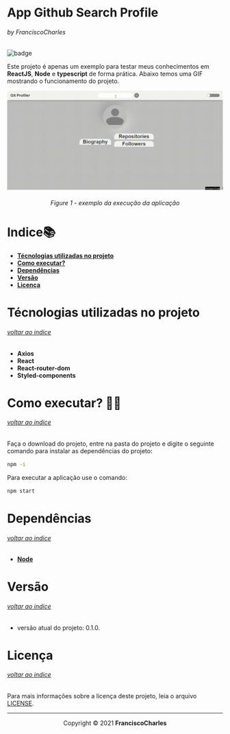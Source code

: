 <p align="center">
  <h1>App Github Search Profile</h1>
  <h6>by <i>FranciscoCharles</i></h6>
</p>
<p align="justify">

![badge](https://img.shields.io/badge/Node-v14.17.0-green)

Este projeto é apenas um exemplo para testar meus conhecimentos em **ReactJS**, **Node** e **typescript** de forma prática. Abaixo temos uma GIF mostrando o funcionamento do projeto.

</p>

<div align="center">
    <img src="./example.gif" alt="gameplay">
    <br>
    <h6>
        Figure 1 - exemplo da execução da aplicação
    </h6>  
</div>

# <a name=index>Indice📚</a>

- [**Técnologias utilizadas no projeto**](#tecnologias)
- [**Como executar?**](#run)
- [**Dependências**](#dependencies)
- [**Versão**](#version)
- [**Licença**](#license)

# **<a name=tecnologias>Técnologias utilizadas no projeto</a>** <h6>[voltar ao indice](#index)</h6>
 - **Axios**
 - **React**
 - **React-router-dom**
 - **Styled-components**

# **<a name=run>Como executar? 🧠💭</a>** <h6>[voltar ao indice](#index)</h6>

 Faça o download do projeto, entre na pasta do projeto e digite o seguinte comando para instalar as dependências do projeto:
 ```bash
 npm -i
 ```
 Para executar a aplicação use o comando:

```bash
npm start
 ```
# **<a name=dependencies>Dependências</a>**  <h6>[voltar ao indice](#index)</h6>

- [**Node**](https://nodejs.org/en/)

# **<a name=version>Versão</a>**  <h6>[voltar ao indice](#index)</h6>
- versão atual do projeto: 0.1.0.

# **<a name=license>Licença</a>**  <h6>[voltar ao indice](#index)</h6>

Para mais informações sobre a licença deste projeto, leia o arquivo <a href="./LICENSE" title="go to license file">LICENSE</a>.

---
<p align="center">
    Copyright © 2021 <b>FranciscoCharles</b>
</p>